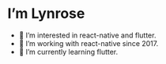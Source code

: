# I’m Lynrose
- 👀 I’m interested in react-native and flutter.
- 👀 I’m working with react-native since 2017.
- 🌱 I’m currently learning flutter.

<!---
lynrose10/lynrose10 is a ✨ special ✨ repository because its `README.md` (this file) appears on your GitHub profile.
You can click the Preview link to take a look at your changes.
--->
